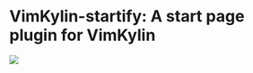 VimKylin-startify: A start page plugin for VimKylin
=====================================================


![][1]

  [1]: https://raw.githubusercontent.com/chxuan/vimplus/master/screenshots/main.png

